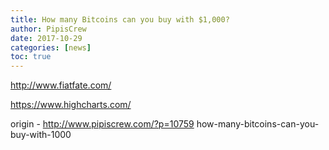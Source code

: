 ```yaml
---
title: How many Bitcoins can you buy with $1,000?
author: PipisCrew
date: 2017-10-29
categories: [news]
toc: true
---
```


http://www.fiatfate.com/

https://www.highcharts.com/

origin - http://www.pipiscrew.com/?p=10759 how-many-bitcoins-can-you-buy-with-1000